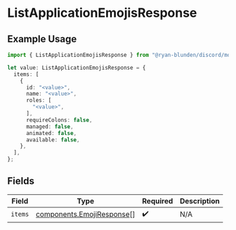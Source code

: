 # ListApplicationEmojisResponse

## Example Usage

```typescript
import { ListApplicationEmojisResponse } from "@ryan-blunden/discord/models/components";

let value: ListApplicationEmojisResponse = {
  items: [
    {
      id: "<value>",
      name: "<value>",
      roles: [
        "<value>",
      ],
      requireColons: false,
      managed: false,
      animated: false,
      available: false,
    },
  ],
};
```

## Fields

| Field                                                                  | Type                                                                   | Required                                                               | Description                                                            |
| ---------------------------------------------------------------------- | ---------------------------------------------------------------------- | ---------------------------------------------------------------------- | ---------------------------------------------------------------------- |
| `items`                                                                | [components.EmojiResponse](../../models/components/emojiresponse.md)[] | :heavy_check_mark:                                                     | N/A                                                                    |